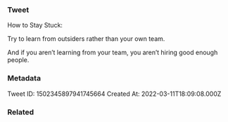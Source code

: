 ### Tweet
How to Stay Stuck: 

Try to learn from outsiders rather than your own team.

And if you aren’t learning from your team, you aren’t hiring good enough people.

### Metadata
Tweet ID: 1502345897941745664
Created At: 2022-03-11T18:09:08.000Z

### Related

